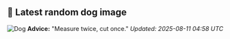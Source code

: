 ## 🐶 Latest random dog image
![Dog](https://images.dog.ceo/breeds/pembroke/n02113023_4611.jpg)
**Advice:** "Measure twice, cut once."
*Updated: 2025-08-11 04:58 UTC*
